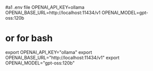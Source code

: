 
#a1 .env file 
OPENAI_API_KEY=ollama
OPENAI_BASE_URL=http://localhost:11434/v1
OPENAI_MODEL=gpt-oss:120b

# or for bash 
export OPENAI_API_KEY="ollama"
export OPENAI_BASE_URL="http://localhost:11434/v1"
export OPENAI_MODEL="gpt-oss:120b"

#
